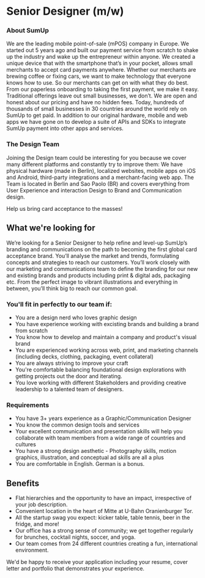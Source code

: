 # Senior Designer (m/w)

### About SumUp
We are the leading mobile point-of-sale (mPOS) company in Europe. We started out 5 years ago and built our payment service from scratch to shake up the industry and wake up the entrepreneur within anyone. We created a unique device that with the smartphone that’s in your pocket, allows small merchants to accept card payments anywhere. Whether our merchants are brewing coffee or fixing cars, we want to make technology that everyone knows how to use. So our merchants can get on with what they do best. From our paperless onboarding to taking the first payment, we make it easy. Traditional offerings leave out small businesses, we don’t. We are open and honest about our pricing and have no hidden fees.
Today, hundreds of thousands of small businesses in 30 countries around the world rely on SumUp to get paid. In addition to our original hardware, mobile and web apps we have gone on to develop a suite of APIs and SDKs to integrate SumUp payment into other apps and services.

### The Design Team
Joining the Design team could be interesting for you because we cover many different platforms and constantly try to improve them: We have physical hardware (made in Berlin), localized websites, mobile apps on iOS and Android, third-party integrations and a merchant-facing web app. The Team is located in Berlin and Sao Paolo (BR) and covers everything from User Experience and interaction Design to Brand and Communication design.

Help us bring card acceptance to the masses!

## What we're looking for

We’re looking for a Senior Designer to help refine and level-up SumUp’s branding and communications on the path to becoming the first global card acceptance brand. You’ll analyse the market and trends, formulating concepts and strategies to reach our customers. You’ll work closely with our marketing and communications team to define the branding for our new and existing brands and products including print & digital ads, packaging etc. From the perfect image to vibrant illustrations and everything in between, you’ll think big to reach our common goal.



### You'll fit in perfectly to our team if:

* You are a design nerd who loves graphic design
* You have experience working with excisting brands and building a brand from scratch
* You know how to develop and maintain a company and product's visual brand
* You are experienced working across web, print, and marketing channels (including decks, clothing, packaging, event collateral)
* You are always striving to improve your craft
* You're comfortable balancing foundational design explorations with getting projects out the door and iterating.
* You love working with different Stakeholders and providing creative leadership to a talented team of designers.

### Requirements
* You have 3+ years experience as a Graphic/Communication Designer
* You know the common design tools and services
* Your excellent communication and presentation skills will help you collaborate with team members from a wide range of countries and cultures
* You have a strong design aesthetic - Photography skills, motion graphics, illustration, and conceptual ad skills are all a plus
* You are comfortable in English. German is a bonus.

## Benefits
* Flat hierarchies and the opportunity to have an impact, irrespective of your job description.
* Convenient location in the heart of Mitte at U-Bahn Oranienburger Tor.
* All the startup swag you expect: kicker table, table tennis, beer in the fridge, and more!
* Our office has a strong sense of community; we get together regularly for brunches, cocktail nights, soccer, and yoga.
* Our team comes from 24 different countries creating a fun, international environment.

We'd be happy to receive your application including your resume, cover letter and portfolio that demonstrates your experience.